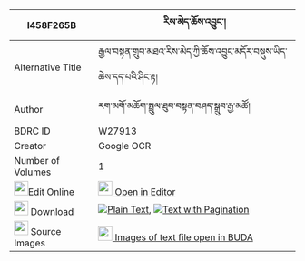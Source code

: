 |I458F265B|རིས་མེད་ཆོས་འབྱུང་། 
| --- | --- 
|Alternative Title |རྒྱལ་བསྟན་གྲུབ་མཐའ་རིས་མེད་ཀྱི་ཆོས་འབྱུང་མདོར་བསྡུས་ཡིད་ཆེས་དད་པའི་ཤིང་རྟ།
|Author| རག་མགོ་མཆོག་སྤྲུལ་ཐུབ་བསྟན་བཤད་སྒྲུབ་རྒྱ་མཚོ།
|BDRC ID | W27913
|Creator | Google OCR
|Number of Volumes| 1
|<img width="25" src="https://img.icons8.com/color/25/000000/edit-property.png">Edit Online| [<img width="25" src="https://avatars.githubusercontent.com/u/45091458?s=200&v=4"> Open in Editor](http://editor.openpecha.org/I458F265B)
|<img width="25" src="https://img.icons8.com/fluent/48/000000/download-2.png"/>  Download | [![](https://img.icons8.com/color/20/000000/txt.png)Plain Text](https://github.com/Openpecha/I458F265B/releases/download/v1/ri_me_chojung_plain_I458F265B.zip), [![](https://img.icons8.com/color/20/000000/txt.png)Text with Pagination](https://github.com/Openpecha/I458F265B/releases/download/v1/ri_me_chojung_pages_I458F265B.zip)
|<img width="25" src="https://img.icons8.com/plasticine/100/000000/pictures-folder.png"/>  Source Images | [<img width="25" src="https://library.bdrc.io/icons/BUDA-small.svg"> Images of text file open in BUDA](https://library.bdrc.io/show/bdr:W27913)